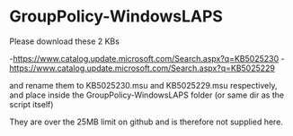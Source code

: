 # GroupPolicy-WindowsLAPS

Please download these 2 KBs

-https://www.catalog.update.microsoft.com/Search.aspx?q=KB5025230
-https://www.catalog.update.microsoft.com/Search.aspx?q=KB5025229

and rename them to KB5025230.msu and KB5025229.msu respectively, and place inside the GroupPolicy-WindowsLAPS folder (or same dir as the script itself)

They are over the 25MB limit on github and is therefore not supplied here.
